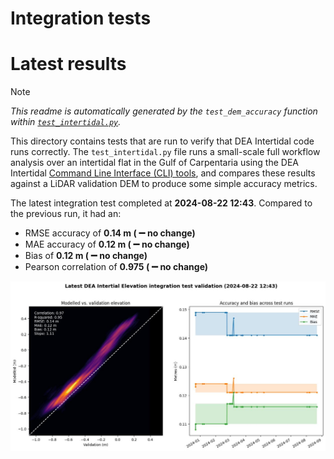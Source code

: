 
Integration tests
=================

# Latest results


> [!NOTE]  
> *This readme is automatically generated by the ``test_dem_accuracy`` function within [``test_intertidal.py``](../tests/test_intertidal.py).*

This directory contains tests that are run to verify that DEA Intertidal code runs correctly. The ``test_intertidal.py`` file runs a small-scale full workflow analysis over an intertidal flat in the Gulf of Carpentaria using the DEA Intertidal [Command Line Interface (CLI) tools](../notebooks/Intertidal_CLI.ipynb), and compares these results against a LiDAR validation DEM to produce some simple accuracy metrics.

The latest integration test completed at **2024-08-22 12:43**. Compared to the previous run, it had an:
- RMSE accuracy of **0.14 m ( :heavy_minus_sign: no change)**
- MAE accuracy of **0.12 m ( :heavy_minus_sign: no change)**
- Bias of **0.12 m ( :heavy_minus_sign: no change)**
- Pearson correlation of **0.975 ( :heavy_minus_sign: no change)**


<img src="validation.jpg" width="950"/>